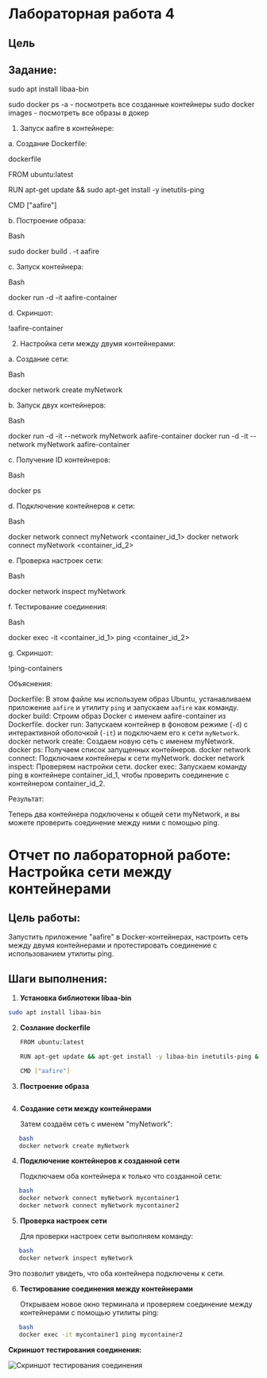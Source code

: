 # Лабораторная работа 4
## Цель 

## Задание:

sudo apt install libaa-bin


sudo docker ps -a - посмотреть все созданные контейнеры
sudo docker images - посмотреть все образы в докер

1. Запуск aafire в контейнере:

a. Создание Dockerfile:

dockerfile

FROM ubuntu:latest

RUN apt-get update && sudo apt-get install -y inetutils-ping

CMD ["aafire"]

b. Построение образа:

Bash

sudo docker build . -t aafire 

c. Запуск контейнера:

Bash

docker run -d -it aafire-container

d. Скриншот:

!aafire-container

2. Настройка сети между двумя контейнерами:

a. Создание сети:

Bash

docker network create myNetwork

b. Запуск двух контейнеров:

Bash

docker run -d -it --network myNetwork aafire-container 
docker run -d -it --network myNetwork aafire-container

c. Получение ID контейнеров:

Bash

docker ps

d. Подключение контейнеров к сети:

Bash

docker network connect myNetwork <container_id_1>
docker network connect myNetwork <container_id_2>

e. Проверка настроек сети:

Bash

docker network inspect myNetwork

f. Тестирование соединения:

Bash

docker exec -it <container_id_1> ping <container_id_2>

g. Скриншот:

!ping-containers

Объяснения:

 Dockerfile: В этом файле мы используем образ Ubuntu, устанавливаем приложение `aafire` и утилиту `ping` и запускаем `aafire` как команду.
 docker build: Строим образ Docker с именем aafire-container из Dockerfile.
 docker run: Запускаем контейнер в фоновом режиме (`-d`) с интерактивной оболочкой (`-it`) и подключаем его к сети `myNetwork`.
 docker network create: Создаем новую сеть с именем myNetwork.
 docker ps: Получаем список запущенных контейнеров.
 docker network connect: Подключаем контейнеры к сети myNetwork.
 docker network inspect: Проверяем настройки сети.
 docker exec: Запускаем команду ping в контейнере container_id_1, чтобы проверить соединение с контейнером container_id_2.

Результат:

Теперь два контейнера подключены к общей сети myNetwork, и вы можете проверить соединение между ними с помощью ping.









# Отчет по лабораторной работе: Настройка сети между контейнерами

## Цель работы:  
Запустить приложение "aafire" в Docker-контейнерах, настроить сеть между двумя контейнерами и протестировать соединение с использованием утилиты ping.

## Шаги выполнения:

1. **Установка библиотеки libaa-bin**
```bash
sudo apt install libaa-bin
```
2. **Созлание dockerfile**
   ```bash
   FROM ubuntu:latest

   RUN apt-get update && apt-get install -y libaa-bin inetutils-ping && apt-get clean && rm -rf /var/lib/apt/lists/*

   CMD ["aafire"]

   ```
3. **Построение образа**
   ```bash
   
   ```
5. **Создание сети между контейнерами**

   Затем создаём сеть с именем "myNetwork":
```bash
   bash
   docker network create myNetwork
```   
4. **Подключение контейнеров к созданной сети**

   Подключаем оба контейнера к только что созданной сети:
```bash
   bash
   docker network connect myNetwork mycontainer1
   docker network connect myNetwork mycontainer2
  ``` 
5. **Проверка настроек сети**

   Для проверки настроек сети выполняем команду:
```bash
   bash
   docker network inspect myNetwork
```   
   Это позволит увидеть, что оба контейнера подключены к сети.

6. **Тестирование соединения между контейнерами**

   Открываем новое окно терминала и проверяем соединение между контейнерами с помощью утилиты ping:
```bash
   bash
   docker exec -it mycontainer1 ping mycontainer2
 ```  
   **Скриншот тестирования соединения:**
   
   ![Скриншот тестирования соединения](ссылка_на_скриншот)
